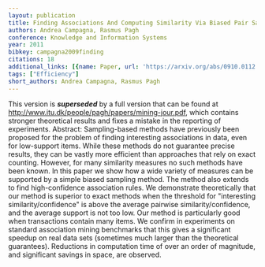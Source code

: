 ```yaml
---
layout: publication
title: Finding Associations And Computing Similarity Via Biased Pair Sampling
authors: Andrea Campagna, Rasmus Pagh
conference: Knowledge and Information Systems
year: 2011
bibkey: campagna2009finding
citations: 18
additional_links: [{name: Paper, url: 'https://arxiv.org/abs/0910.0112'}]
tags: ["Efficiency"]
short_authors: Andrea Campagna, Rasmus Pagh
---
```

This version is ***superseded*** by a full version that can be found at
http://www.itu.dk/people/pagh/papers/mining-jour.pdf, which contains stronger
theoretical results and fixes a mistake in the reporting of experiments.
  Abstract: Sampling-based methods have previously been proposed for the
problem of finding interesting associations in data, even for low-support
items. While these methods do not guarantee precise results, they can be vastly
more efficient than approaches that rely on exact counting. However, for many
similarity measures no such methods have been known. In this paper we show how
a wide variety of measures can be supported by a simple biased sampling method.
The method also extends to find high-confidence association rules. We
demonstrate theoretically that our method is superior to exact methods when the
threshold for "interesting similarity/confidence" is above the average pairwise
similarity/confidence, and the average support is not too low. Our method is
particularly good when transactions contain many items. We confirm in
experiments on standard association mining benchmarks that this gives a
significant speedup on real data sets (sometimes much larger than the
theoretical guarantees). Reductions in computation time of over an order of
magnitude, and significant savings in space, are observed.